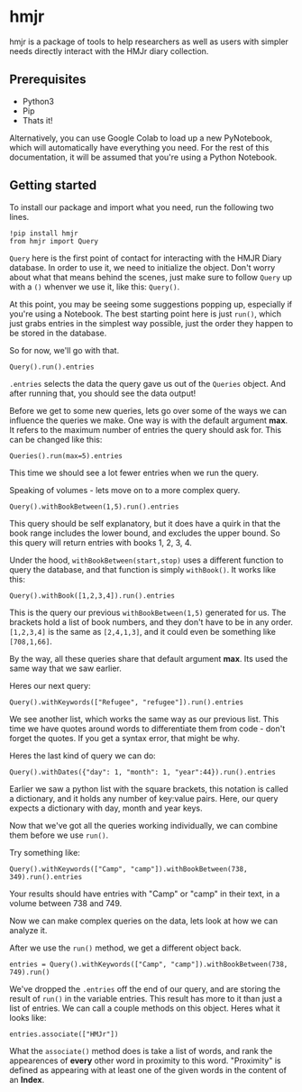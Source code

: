 # hmjr

hmjr is a package of tools to help researchers as well as users with simpler
needs directly interact with the HMJr diary collection.

## Prerequisites

- Python3
- Pip
- Thats it!

Alternatively, you can use Google Colab to load up a new PyNotebook, which will
automatically have everything you need. For the rest of this documentation, it
 will be assumed that you're using a Python Notebook.

## Getting started

To install our package and import what you need, run the following two lines.

    !pip install hmjr
    from hmjr import Query

`Query` here is the first point of contact for interacting with the
 HMJR Diary database. In order to use it, we need to initialize the object.
Don't worry about what that means behind the scenes, just make sure to follow
 `Query` up with a `()` whenver we use it, like this: `Query()`.

At this point, you may be seeing some suggestions popping up, especially
if you're using a Notebook. The best starting point here is just `run()`, which
 just grabs entries in the simplest way possible, just the order they
 happen to be stored in the database.

So for now, we'll go with that.

    Query().run().entries

`.entries` selects the data the query gave us out of the `Queries` object.
And after running that, you should see the data output!

Before we get to some new queries, lets go over some of the ways we can influence
 the queries we make. One way is with the default argument **max**. It refers to
 the maximum number of entries the query should ask for.
 This can be changed like this:

    Queries().run(max=5).entries

This time we should see a lot fewer entries when we run the query.

Speaking of volumes - lets move on to a more complex query.

    Query().withBookBetween(1,5).run().entries

This query should be self explanatory, but it does have a quirk in that the
book range includes the lower bound, and excludes the upper bound. So this
query will return entries with books 1, 2, 3, 4.

Under the hood, `withBookBetween(start,stop)` uses a different function to query
the database, and that function is simply `withBook()`. It works like this:

    Query().withBook([1,2,3,4]).run().entries

This is the query our previous `withBookBetween(1,5)` generated for us. The
brackets hold a list of book numbers, and they don't have to be in any order.
`[1,2,3,4]` is the same as `[2,4,1,3]`, and it could even be something like `[708,1,66]`.

By the way, all these queries share that default argument **max**. Its used the
same way that we saw earlier.

Heres our next query:

    Query().withKeywords(["Refugee", "refugee"]).run().entries

We see another list, which works the same way as our previous list. This time we
have quotes around words to differentiate them from code - don't forget the quotes.
 If you get a syntax error, that might be why.

Heres the last kind of query we can do:

    Query().withDates({"day": 1, "month": 1, "year":44}).run().entries

Earlier we saw a python list with the square brackets, this notation is called
 a dictionary, and it holds any number of key:value pairs. Here, our query
 expects a dictionary with day, month and year keys.

Now that we've got all the queries working individually, we can combine them
 before we use `run()`.

Try something like:

    Query().withKeywords(["Camp", "camp"]).withBookBetween(738, 349).run().entries

Your results should have entries with "Camp" or "camp" in their text, in a
 volume between 738 and 749.

Now we can make complex queries on the data, lets look at how we can analyze it.

After we use the `run()` method, we get a different object back.

    entries = Query().withKeywords(["Camp", "camp"]).withBookBetween(738, 749).run()

We've dropped the `.entries` off the end of our query, and are storing the result
 of `run()` in the variable entries. This result has more to it than just a list
 of entries. We can call a couple methods on this object. Heres what it looks like:

    entries.associate(["HMJr"])

What the `associate()` method does is take a list of words, and rank the
 appearences of **every** other word in proximity to this word. "Proximity" is defined
 as appearing with at least one of the given words in the content of an **Index**.
